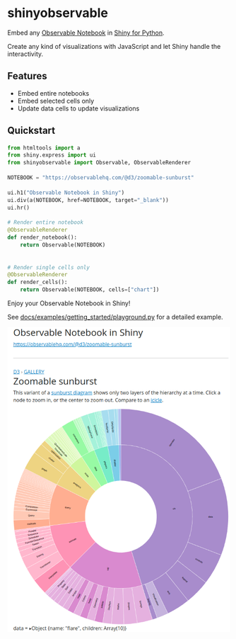 # shinyobservable

Embed any [Observable Notebook](https://observablehq.com/) in [Shiny for Python](https://shiny.posit.co/py/).

Create any kind of visualizations with JavaScript and let Shiny handle the interactivity. 

## Features

* Embed entire notebooks
* Embed selected cells only
* Update data cells to update visualizations

## Quickstart

```python
from htmltools import a
from shiny.express import ui
from shinyobservable import Observable, ObservableRenderer

NOTEBOOK = "https://observablehq.com/@d3/zoomable-sunburst"

ui.h1("Observable Notebook in Shiny")
ui.div(a(NOTEBOOK, href=NOTEBOOK, target="_blank"))
ui.hr()

# Render entire notebook
@ObservableRenderer
def render_notebook():
    return Observable(NOTEBOOK)


# Render single cells only
@ObservableRenderer
def render_cells():
    return Observable(NOTEBOOK, cells=["chart"])
```

Enjoy your Observable Notebook in Shiny!

See [docs/examples/getting_started/playground.py](docs/examples/getting_started/playground.py) for a detailed example.

![](docs/images/complete-notebook.png)
